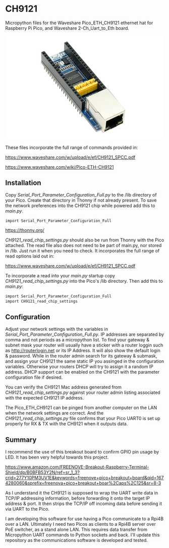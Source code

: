 # CH9121

Micropython files for the Waveshare Pico_ETH_CH9121 ethernet hat for Raspberry Pi Pico, and Waveshare 2-Ch_Uart_to_Eth board.

![The Board](/images/Pico-ETH-CH9121.jpg#center)

These files incorporate the full range of commands provided in:

https://www.waveshare.com/w/upload/e/ef/CH9121_SPCC.pdf

https://www.waveshare.com/wiki/Pico-ETH-CH9121

## Installation

Copy *Serial_Port_Parameter_Configuration_Full.py* to the /lib directory of your Pico. Create that directory in Thonny if not already present. To save the network preferences into the CH9121 chip while powered add this to *main.py*.

    import Serial_Port_Parameter_Configuration_Full

https://thonny.org/

*CH9121_read_chip_settings.py* should also be run from Thonny with the Pico attached. The read file also does not need to be part of main.py, nor stored in /lib. Just run it when you need to check. It incorporates the full range of read options laid out in:

https://www.waveshare.com/w/upload/e/ef/CH9121_SPCC.pdf

To incorporate a read into your *main.py* startup copy *CH9121_read_chip_settings.py* into the Pico's /lib directory. Then add this to *main.py*:

    import Serial_Port_Parameter_Configuration_Full
    import CH9121_read_chip_settings

## Configuration

Adjust your network settings with the variables in *Serial_Port_Parameter_Configuration_Full.py*. IP addresses are separated by comma and not periods as a micropython list. To find your gateway & subnet mask your router will usually have a sticker with a router loggin such as http://routerlogin.net or its IP Address. It will also show the default login & password. While in the router admin search for its gateway & submask, and assign your CH9121 the same static IP you assinged in the configuration variables. Otherwise your routers DHCP will try to assign it a random IP address. DHCP support can be enabled on the CH9121 with the parameter configuration file if desired. 

You can verify the CH9121 Mac address generated from *CH9121_read_chip_settings.py* against your router admin listing associated with the expected CH9121 IP address.

The Pico_ETH_CH9121 can be pinged from another computer on the LAN when the network settings are correct. And the *CH9121_read_chip_settings.py* file confirms that your Pico UART0 is set up properly for RX & TX with the CH9121 when it outputs data.

## Summary 

I recommend the use of this breakout board to confirm GPIO pin usage by LED. It has been very helpful towards this project.

https://www.amazon.com/FREENOVE-Breakout-Raspberry-Terminal-Shield/dp/B0BFB53Y2N/ref=sr_1_3?crid=277Y10PM3UV1E&keywords=freenove+pico+breakout+board&qid=1674280060&sprefix=freenova+pico+breakout+boar%2Caps%2C125&sr=8-3

As I understand it the CH9121 is supposed to wrap the UART write data in TCP/IP addressing information, before forwarding it onto the target IP address & port. It then strips the TCP/IP off incoming data before sending it via UART to the Pico. 

I am developing this software for use having a Pico communicate to a Rpi4B over a LAN. Ultimately I need two Picos as clients to a Rpi4B server over PoE switcher, as a stand alone LAN. This requires data transfer from Micropython UART commands to Python sockets and back. I'll update this repository as the communications software is developed and tested. 
